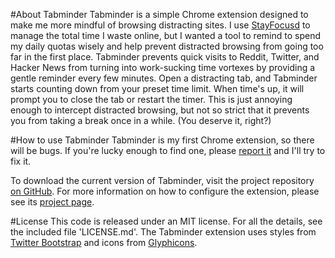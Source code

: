 #About Tabminder
Tabminder is a simple Chrome extension designed to make me more mindful of browsing distracting sites.
I use [StayFocusd](https://chrome.google.com/webstore/detail/laankejkbhbdhmipfmgcngdelahlfoji) to manage 
the total time I waste online, but I wanted a tool to remind to spend my daily quotas wisely and help prevent 
distracted browsing from going too far in the first place. Tabminder prevents quick visits to Reddit, Twitter, 
and Hacker News from turning into work-sucking time vortexes by providing a gentle reminder every few minutes. 
Open a distracting tab, and Tabminder starts counting down from your preset time limit. When time's up, it will 
prompt you to close the tab or restart the timer. This is just annoying enough to intercept distracted browsing, 
but not so strict that it prevents you from taking a break once in a while. (You deserve it, right?)

#How to use Tabminder
Tabminder is my first Chrome extension, so there will be bugs. If you're lucky enough to find one, please 
[report it](https://github.com/ecmendenhall/Tabminder/issues) and I'll try to fix it. 

To download the current version of Tabminder, visit the project repository [on GitHub](https://github.com/ecmendenhall/Tabminder). 
For more information on how to configure the extension, please see its [project page](). 

#License
This code is released under an MIT license. For all the details, see the included file 'LICENSE.md'.
The Tabminder extension uses styles from [Twitter Bootstrap](http://twitter.github.com/bootstrap/) 
and icons from [Glyphicons](http://glyphicons.com/).
